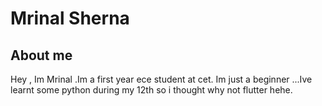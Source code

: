# Mrinal Sherna
## About me 
Hey , Im Mrinal .Im a first year ece student at cet. Im just a beginner ...Ive learnt some python during my 12th so i thought why not flutter hehe.
